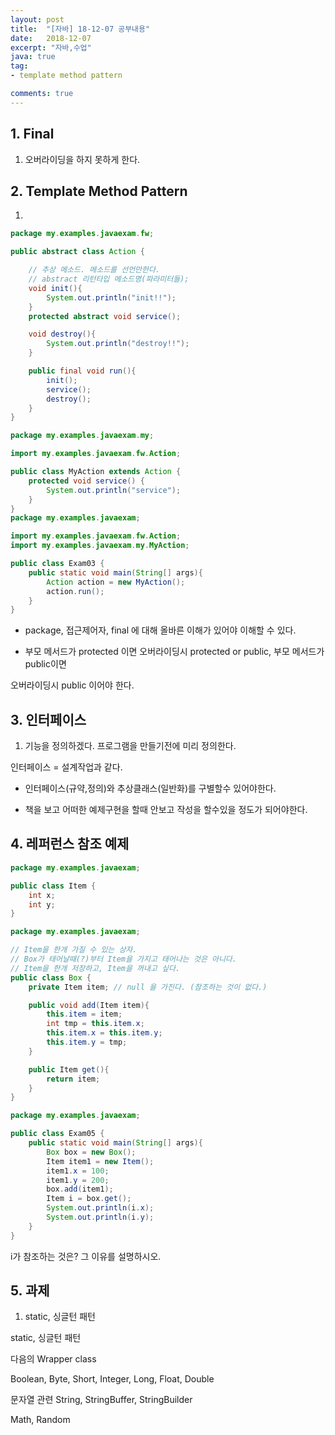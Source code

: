 ```yaml
---
layout: post
title:  "[자바] 18-12-07 공부내용"
date:   2018-12-07
excerpt: "자바,수업"
java: true
tag:
- template method pattern

comments: true
---
```


## 1. Final

1) 오버라이딩을 하지 못하게 한다. 

## 2. Template Method Pattern

1) 
```java
package my.examples.javaexam.fw;

public abstract class Action {

    // 추상 메소드. 메소드를 선언만한다.
    // abstract 리턴타입 메소드명(파라미터들);
    void init(){
        System.out.println("init!!");
    }
    protected abstract void service();

    void destroy(){
        System.out.println("destroy!!");
    }

    public final void run(){
        init();
        service();
        destroy();
    }
}

package my.examples.javaexam.my;

import my.examples.javaexam.fw.Action;

public class MyAction extends Action {
    protected void service() {
        System.out.println("service");
    }
}
package my.examples.javaexam;

import my.examples.javaexam.fw.Action;
import my.examples.javaexam.my.MyAction;

public class Exam03 {
    public static void main(String[] args){
        Action action = new MyAction();
        action.run();
    }
}
```

* package, 접근제어자, final 에 대해 올바른 이해가 있어야 이해할 수 있다.


* 부모 메서드가 protected 이면 오버라이딩시 protected or public, 부모 메서드가 public이면 

오버라이딩시 public 이어야 한다.


## 3. 인터페이스

1) 기능을 정의하겠다. 프로그램을 만들기전에 미리 정의한다.

인터페이스 = 설계작업과 같다.

* 인터페이스(규약,정의)와 추상클래스(일반화)를 구별할수 있어야한다.

* 책을 보고 어떠한 예제구현을 할때 안보고 작성을 할수있을 정도가 되어야한다.

## 4. 레퍼런스 참조 예제

``` java
package my.examples.javaexam;

public class Item {
    int x;
    int y;
}

package my.examples.javaexam;

// Item을 한개 가질 수 있는 상자.
// Box가 태어날때(?)부터 Item을 가지고 태어나는 것은 아니다.
// Item을 한개 저장하고, Item을 꺼내고 싶다.
public class Box {
    private Item item; // null 을 가진다. (참조하는 것이 없다.)

    public void add(Item item){
        this.item = item;
        int tmp = this.item.x;
        this.item.x = this.item.y;
        this.item.y = tmp;
    }

    public Item get(){
        return item;
    }
}

package my.examples.javaexam;

public class Exam05 {
    public static void main(String[] args){
        Box box = new Box();
        Item item1 = new Item();
        item1.x = 100;
        item1.y = 200;
        box.add(item1);
        Item i = box.get();
        System.out.println(i.x);
        System.out.println(i.y);
    }
}

```

i가 참조하는 것은? 그 이유를 설명하시오.

## 5. 과제

1) static, 싱글턴 패턴

static, 싱글턴 패턴

다음의 Wrapper class

Boolean, Byte, Short, Integer, Long, Float, Double

문자열 관련
String, StringBuffer, StringBuilder

Math, Random